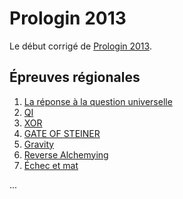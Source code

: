 # Prologin 2013


Le début corrigé de [Prologin 2013](https://prologin.org/train/2013/semifinal).

## Épreuves régionales


1. [La réponse à la question universelle](2013/prob-1.html)
2. [QI](2013/prob-2.html)
3. [XOR](2013/prob-3.html)
4. [GATE OF STEINER](2013/prob-4.html)
5. [Gravity](2013/prob-5.html)
6. [Reverse Alchemying](2013/prob-6.html)
7. [Échec et mat](2013/prob-7.html)

...
